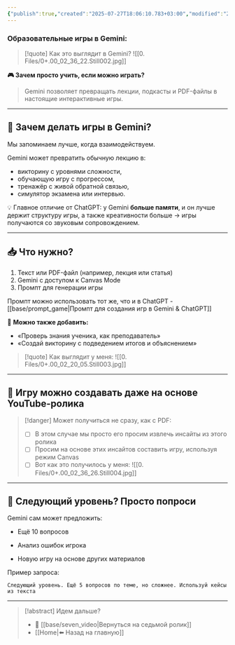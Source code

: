 ```yaml
---
{"publish":true,"created":"2025-07-27T18:06:10.783+03:00","modified":"2025-08-02T13:22:06.172+03:00","cssclasses":""}
---
```


### Образовательные игры в Gemini:

>[!quote] Как это выглядит в Gemini? 
>![[0. Files/0+.00_02_36_22.Still002.jpg]]

**🎮 Зачем просто учить, если можно играть?** 
> Gemini позволяет превращать лекции, подкасты и PDF-файлы в настоящие интерактивные игры.

---
## 🧠 Зачем делать игры в Gemini?

Мы запоминаем лучше, когда взаимодействуем. 

Gemini может превратить обычную лекцию в:

- викторину с уровнями сложности,
- обучающую игру с прогрессом,
- тренажёр с живой обратной связью,
- симулятор экзамена или интервью.

💡 Главное отличие от ChatGPT: у Gemini **больше памяти**, и он лучше держит структуру игры, а также креативности больше -> игры получаются со звуковым сопровождением.

---
## 📥 Что нужно?

1. Текст или PDF-файл (например, лекция или статья)
2. Gemini с доступом к Canvas Mode
3. Промпт для генерации игры

Промпт можно использовать тот же, что и в ChatGPT - [[base/prompt_game\|Промпт для создания игр в Gemini & ChatGPT]]

💬 **Можно также добавить:** 
- «Проверь знания ученика, как преподаватель»
- «Создай викторину с подведением итогов и объяснением»

>[!quote] Как выглядит у меня: 
>![[0. Files/0+.00_02_20_05.Still003.jpg]]

---
## 🧪 Игру можно создавать даже на основе YouTube-ролика

>[!danger] Может получиться не сразу, как с PDF:
>- [ ] В этом случае мы просто его просим извлечь инсайты из этого ролика
>- [ ] Просим на основе этих инсайтов составить игру, используя режим Canvas
>- [ ] Вот как это получилось у меня:
> ![[0. Files/0+.00_02_36_26.Still004.jpg]]

---
## 🔁 Следующий уровень? Просто попроси

Gemini сам может предложить:

- Ещё 10 вопросов
    
- Анализ ошибок игрока
    
- Новую игру на основе других материалов
    

Пример запроса:
```
Следующий уровень. Ещё 5 вопросов по теме, но сложнее. Используй кейсы из текста
```

---

> [!abstract] Идем дальше?
> - 🧠 [[base/seven_video\|Вернуться на седьмой ролик]]
> - [[Home\|⬅️ Назад на главную]]